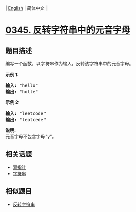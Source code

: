 
| [English](README_EN.md) | 简体中文 |
# [0345. 反转字符串中的元音字母](https://leetcode-cn.com/problems/reverse-vowels-of-a-string/)
## 题目描述
<p>编写一个函数，以字符串作为输入，反转该字符串中的元音字母。</p>

<p><strong>示例 1:</strong></p>

<pre><strong>输入: </strong>&quot;hello&quot;
<strong>输出: </strong>&quot;holle&quot;
</pre>

<p><strong>示例 2:</strong></p>

<pre><strong>输入: </strong>&quot;leetcode&quot;
<strong>输出: </strong>&quot;leotcede&quot;</pre>

<p><strong>说明:</strong><br>
元音字母不包含字母&quot;y&quot;。</p>

## 相关话题
- [双指针](https://leetcode-cn.com/tag/two-pointers)
- [字符串](https://leetcode-cn.com/tag/string)
## 相似题目
- [反转字符串](../reverse-string/README.md)
